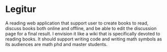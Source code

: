 Legitur
=======

A reading web application that support user to create books to read, discuss books both online and offline, and be able to edit the discussion page for a final result. I envision it like a wiki that is specifically devoted to reading books. It should support writing code and writing math symbols as its audiences are math phd and master students.

